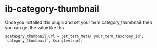 # ib-category-thumbnail

Once you installed this plugin and set your term category_thumbnail, then you can get the value like this

```
$cateogry_thumbnail_url = get_term_meta('your_term_taxonomy_id', 'category_thumbnail', $single=true);
```
